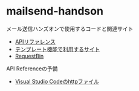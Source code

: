# mailsend-handson
メール送信ハンズオンで使用するコードと関連サイト

- <a href="https://sendgrid.com/docs/API_Reference/api_v3.html" target="_blank">APIリファレンス</a>
- <a href="https://www.sendwithus.com/resources/templates" target="_blank">テンプレート機能で利用するサイト</a>
- <a href="https://requestbin.aodaruma.com" target="_blank">RequestBin</a>

API Referenceの予備
- [Visual Studio Codeのhttpファイル](https://mchandson.blob.core.windows.net/mchandson/mailsend-handson.http)
